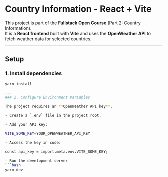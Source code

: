 # Country Information - React + Vite

This project is part of the **Fullstack Open Course** (Part 2: Country Information).  
It is a **React frontend** built with **Vite** and uses the **OpenWeather API** to fetch weather data for selected countries.

---

## Setup

### 1. Install dependencies
```bash
yarn install

---
### 2. Configure Environment Variables

The project requires an **OpenWeather API key**.

- Create a `.env` file in the project root.

- Add your API key:

VITE_SOME_KEY=YOUR_OPENWEATHER_API_KEY

- Access the key in code:

const api_key = import.meta.env.VITE_SOME_KEY;

- Run the development server
```bash
yarn dev
